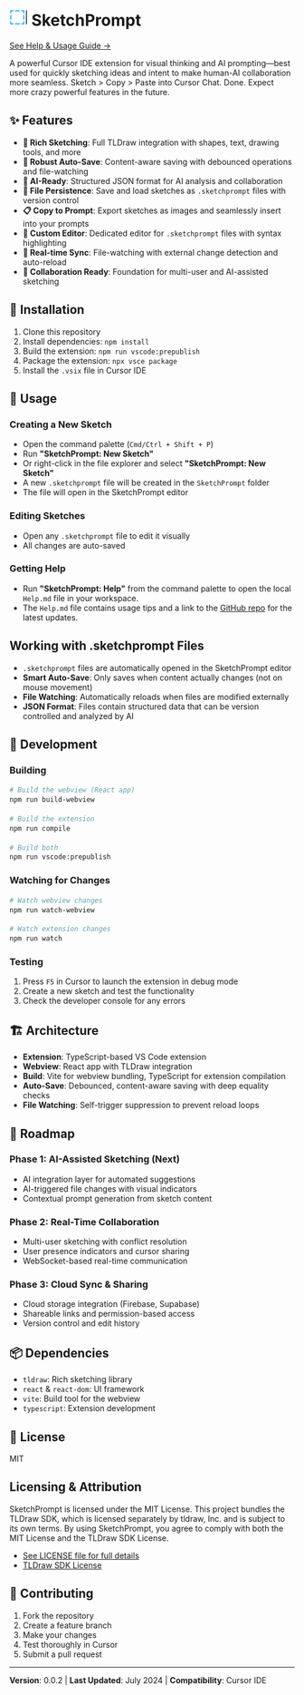 # ![SketchPrompt Logo](media/SketchPrompt-Logo-32px-square.png) SketchPrompt

[See Help & Usage Guide →](Help.md)

A powerful Cursor IDE extension for visual thinking and AI prompting—best used for quickly sketching ideas and intent to make human-AI collaboration more seamless. Sketch > Copy > Paste into Cursor Chat. Done. Expect more crazy powerful features in the future.

## ✨ Features

- **🎨 Rich Sketching**: Full TLDraw integration with shapes, text, drawing tools, and more
- **💾 Robust Auto-Save**: Content-aware saving with debounced operations and file-watching
- **🤖 AI-Ready**: Structured JSON format for AI analysis and collaboration
- **📁 File Persistence**: Save and load sketches as `.sketchprompt` files with version control
- **📋 Copy to Prompt**: Export sketches as images and seamlessly insert into your prompts
- **🎯 Custom Editor**: Dedicated editor for `.sketchprompt` files with syntax highlighting
- **🔄 Real-time Sync**: File-watching with external change detection and auto-reload
- **👥 Collaboration Ready**: Foundation for multi-user and AI-assisted sketching

## 🚀 Installation

1. Clone this repository
2. Install dependencies: `npm install`
3. Build the extension: `npm run vscode:prepublish`
4. Package the extension: `npx vsce package`
5. Install the `.vsix` file in Cursor IDE

## 📖 Usage

### Creating a New Sketch

- Open the command palette (`Cmd/Ctrl + Shift + P`)
- Run **"SketchPrompt: New Sketch"**
- Or right-click in the file explorer and select **"SketchPrompt: New Sketch"**
- A new `.sketchprompt` file will be created in the `SketchPrompt` folder
- The file will open in the SketchPrompt editor

### Editing Sketches

- Open any `.sketchprompt` file to edit it visually
- All changes are auto-saved

### Getting Help

- Run **"SketchPrompt: Help"** from the command palette to open the local `Help.md` file in your workspace.
- The `Help.md` file contains usage tips and a link to the [GitHub repo](https://github.com/pascalx-git/SketchPrompt) for the latest updates.

## Working with .sketchprompt Files

- `.sketchprompt` files are automatically opened in the SketchPrompt editor
- **Smart Auto-Save**: Only saves when content actually changes (not on mouse movement)
- **File Watching**: Automatically reloads when files are modified externally
- **JSON Format**: Files contain structured data that can be version controlled and analyzed by AI

## 🔧 Development

### Building

```bash
# Build the webview (React app)
npm run build-webview

# Build the extension
npm run compile

# Build both
npm run vscode:prepublish
```

### Watching for Changes

```bash
# Watch webview changes
npm run watch-webview

# Watch extension changes
npm run watch
```

### Testing

1. Press `F5` in Cursor to launch the extension in debug mode
2. Create a new sketch and test the functionality
3. Check the developer console for any errors

## 🏗️ Architecture

- **Extension**: TypeScript-based VS Code extension
- **Webview**: React app with TLDraw integration
- **Build**: Vite for webview bundling, TypeScript for extension compilation
- **Auto-Save**: Debounced, content-aware saving with deep equality checks
- **File Watching**: Self-trigger suppression to prevent reload loops

## 🔮 Roadmap

### Phase 1: AI-Assisted Sketching (Next)
- AI integration layer for automated suggestions
- AI-triggered file changes with visual indicators
- Contextual prompt generation from sketch content

### Phase 2: Real-Time Collaboration
- Multi-user sketching with conflict resolution
- User presence indicators and cursor sharing
- WebSocket-based real-time communication

### Phase 3: Cloud Sync & Sharing
- Cloud storage integration (Firebase, Supabase)
- Shareable links and permission-based access
- Version control and edit history

## 📦 Dependencies

- `tldraw`: Rich sketching library
- `react` & `react-dom`: UI framework
- `vite`: Build tool for the webview
- `typescript`: Extension development

## 📄 License

MIT

## Licensing & Attribution

SketchPrompt is licensed under the MIT License. This project bundles the TLDraw SDK, which is licensed separately by tldraw, Inc. and is subject to its own terms. By using SketchPrompt, you agree to comply with both the MIT License and the TLDraw SDK License.

- [See LICENSE file for full details](LICENSE)
- [TLDraw SDK License](https://tldraw.dev/legal/tldraw-license)

## 🤝 Contributing

1. Fork the repository
2. Create a feature branch
3. Make your changes
4. Test thoroughly in Cursor
5. Submit a pull request

---

**Version**: 0.0.2 | **Last Updated**: July 2024 | **Compatibility**: Cursor IDE
